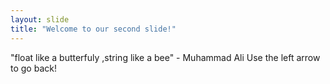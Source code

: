```yaml
---
layout: slide
title: "Welcome to our second slide!"
---
```

"float like  a butterfuly ,string like a bee" - Muhammad Ali
Use the left arrow to go back!
